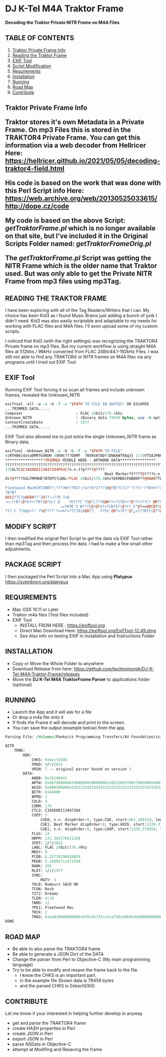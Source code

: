 # DJ K-Tel M4A Traktor Frame

**Decoding the Traktor Private NITR Frame on M4A Files**

## TABLE OF CONTENTS

1. [Traktor Private Frame Info](#privFrameInfo )
2. [Reading the Traktor Frame](#readFrame)
3. [EXIF Tool](#exifTool)
4. [Script Modification](#scriptMod)
5. [Requirements](#require)
6. [Installation](#install)
7. [Running](#running)
8. [Road Map](#roadMap)
9. [Contribute](#contribute)



<h2 id="privFrameInfo"\> Traktor Private Frame Info</h2\>

Traktor stores it's own Metadata in a Private Frame.
 On mp3 Files this is stored in the TRAKTOR4 Private Frame.
 You can get this information via a web decoder from Hellricer Here: <https://hellricer.github.io/2021/05/05/decoding-traktor4-field.html>

His code is based on the work that was done with this Perl Script info Here:
 <https://web.archive.org/web/20130525033615/http://dope.cz/code>

My code is based on the above Script: *getTraktorFrame.pl* which is no longer available on that site, but I've included it in the Original Scripts Folder named: *getTraktorFrameOrig.pl*

The *getTraktorFrame.pl* Script was getting the NITR Frame which is the older name that Traktor used. But was only able to get the Private NITR Frame from mp3 files using mp3Tag.

READING THE TRAKTOR FRAME
-------------------------

 I have been exploring with all of the Tag Readers/Writers that I can. My choice has been Kid3 as i found Music Brains just adding a bunch of junk I didn't need. Kid3 was also easily scriptable and adaptable to my needs for working with FLAC files and M4A files. I'll soon upload some of my custom scripts. 

I noticed that Kid3 (with the right settings) was recognizing the TRAKTOR4 Private frame on mp3 files. But my current workflow is using straight M4A files at 512kbs / 96kHz converted from FLAC 24Bit/44.1-192kHz Files.
 I was still not able to find any TRAKTOR4 or NITR frames on M4A files via any programs until I tried out EXIF Tool.

EXIF Tool
---------

Running EXIF Tool forcing it so scan all frames and include unknown frames, revealed the Unknown\_NITR

```perl
exiftool -all -a -u -U -f -s "$PATH TO FILE IN QUOTES" OR ESCAPED
...TRIMMED DATA.....
Composer                        : FLAC 24bit/176.4khz
Unknown_NITR                    : (Binary data 79459 bytes, use -b option to extract)
ContentCreateDate               : 1977
...TRIMMED DATA.....
```

EXIF Tool also allowed me to just extra the single Unknown\_NITR frame as Binary data.

```perl
exiftool -Unknown_NITR -u -U -b -f -s "$PATH TO FILE" 
6cNTKB6[dataDMRTG4RDH 0SKHC???DOMF	?NSRVATAD?3DNAAWTRAq}} 117/VT5AJPBHDST53A13UP2BBNPVZC1C??????????????????????????????????????????????????????????????????????
******************TRIMMED MIDDLE HERE - ARTWORK DATA****************
??????????????????????????????????????????????????????????????????????????????????????????????????????????????DIUA#434333#3333333C3CC333B234CC33334ED34434344D#434444D3D3333DC33ES33C33DUUDC43335DDC43##D4D33###4DC332"3C22"33"#3#2#"#2#B222232223C22"234DCC33233#33#433#33433333344344D34DC34DfSSCC223TETDC33T44333##4DED43##DDD33333D4D3322#33C22222DDCCC22DC23DC34D3!RTIB?]QMPB??RLOCMMOC
176GLTC$C345D0D113847284PEUC?n.n.t?p????@????
                                             Beat Marker?V????@????n.n.?V????@
dv?@????SGLFMPBHĚ?BTDPI?LBAL*FLAC 24bit/176.4khzYEKMBDCPABDKP??@KNAR?TDLR?CNYSYTAMBLAT"Rumours SACD HDNOCT
                                                                                                          Rock2TITDreamsNELTOMNT
Fleetwood MacKCRT3NRT?;????W???8Ɩ?;?a??b?1???3B@?B??C?i?`ד???>'??B?m????2??3C??5?????`@?@??'??|?B@?@j?I??0@̧?=?                  1EPT
?B?B?
@dt2??C?p@GAH??'2@??:=??B ?=@
ޣ=;r!B?)@?o?>??B?t@?sL? @    ?6???C`?3@?|(??8@W??=?3?B?<*@???>??C? @R?%???I=???B,'@???>ͼ?B p ??K?@y'@
                         ޠ=?W?B`Չ W???C@!@l%?<?[B?5?!@?+? S"@?>=@BCB?׃"@?g??-(C`??#@???Ć$@Л
?t?	C ??$@y>?:`?%@??(?`?=v&?>??C?Q|&@U??֧	C?5x'@0?=?E?'@?ږ=}??B?t(@??@?C?h?(@??;? ******************TRIMMED TO END FROM HERE - UNKNOWN DATA (TRANSIENTS?) ***************
```

MODIFY SCRIPT
-------------

I then modified the orignal Perl Script to get the data via EXIF Tool rather than mp3Tag and then process the data. I had to make a few small other adjustments.

## PACKAGE SCRIPT
I then packaged the Perl Script into a Mac App using 
**Platypus** https://sveinbjorn.org/platypus

<h2 id="require">REQUIREMENTS</h2>

- Mac OSX 10.11 or Later
- Traktor m4a files (Test files included)
- EXIF Tool
    - INSTALL FROM HERE : https://exiftool.org
    - Direct Mac Download Here: https://exiftool.org/ExifTool-12.49.dmg
    - See Also info on testing EXIF in Installation and Instructions Folder

INSTALLATION
------------

* Copy or Move the Whole Folder to anywhere
* Download Release from here: <https://github.com/technomorph/DJ-K-Tel-M4A-Traktor-Frame/releases>
* Move the **DJ K-Tel M4A TraktorFrame Parser** to applications folder (optional)

<h2 id="running">RUNNING</h2>

- Launch the App and it will ask for a file
- Or drop a m4a file onto it
- If finds the Frame it will decode and print to the screen.
- You can save the output (example below) from the app.

```perl
Parsing File: /Volumes/Panko/zz Programming Transfers/AV Foundation/zzzz Audio Metadata/Traktor Frame/DJ K-Tel M4A Traktor Frame/Dreams.m4a

NITR
	TRMD:
		HDR:
			CHKS: 0xbecfd300
			FMOD: 9/7/2022
			VRSN: 7 -- original parser based on version 3
		DATA:
			ANDB: 0x181d0441
			ARTW: 0x087d0000007d000000200000003100310037002f0056005400350041004a...
			AUID: 0x000100000102012334333433333323333333333333334333434333333342...
			BITR: 6144000
			BPMQ: 1
			COLR: 4
			COMM: 176
			CTLG: C345D0D113847284
			CUEP: 3
				CUE0, n.n. dispOrder:0, type:CUE, start:661.209319, len:0, repeats:-1, hotcue:1
				CUE1, Beat Marker dispOrder:0, type:GRID, start:1339.378558, len:0, repeats:-1, hotcue:0
				CUE2, n.n. dispOrder:0, type:LOOP, start:1339.378558, len:7914.113624, repeats:-1, hotcue:2
			FLGS: 14
			HBPM: 121.302276611328
			IPDT: 2/7/2022
			LABL: FLAC 24bit/176.4khz
			MKEY: 0
			PCDB: 8.25710296630859
			PKDB: 5.18993711471558
			RANK: 255
			RLDT: 1/1/1977
			SYNC:
				MATY: 3
			TALB: Rumours SACD HD
			TCON: Rock
			TIT2: Dreams
			TLEN: 4:19
			TNMO: 12
			TPE1: Fleetwood Mac
			TRCK: 2
			TRN3: 0xba030000000000c0f8c6573fce1caf38c696943b000000008661e83f62d9...
DONE
```

ROAD MAP
--------

* Be able to also parse the TRAKTOR4 frame
* Be able to generate a JSON Dict of the DATA
* Change the parser from Perl to Objective-C (My main programming language)
* Try to be able to modify and resave the frame back to the file. 
  * I know the CHKS is an important part.
  * in the example file Shown data is 79459 bytes
  * and the parsed CHKS is 0xbecfd300

CONTRIBUTE
----------

Let me know if your interested in helping further develop in anyway

* get and parse the TRAKTOR4 frame
* create HASH properties in Perl
* create JSON in Perl
* export JSON in Perl
* parse NSData in Objective-C
* attempt at Modifing and Resaving the frame